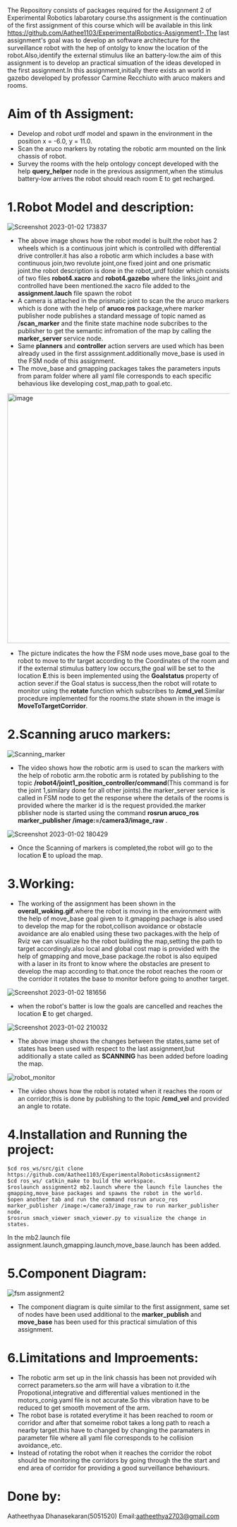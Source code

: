 The Repository consists of packages required for the Assignment 2 of Experimental Robotics labarotary course.ths assignment is the continuation of the first assignment of this course which will be available in this link https://github.com/Aathee1103/ExperimentalRobotics-Assignment1-.The last assignment's goal was to develop an software architecture for the surveillance robot with the hep of ontolgy to know the location of the robot.Also,identify the external stimulus like an battery-low.the aim of this assignment is to develop an practical simuation of the ideas developed in the first assignment.In this assignment,initially there exists an world in gazebo developed by professor Carmine Recchiuto with aruco makers and rooms.

# Aim of th Assigment:
- Develop and robot urdf model and spawn in the environment in the position x = -6.0, y = 11.0.
- Scan the aruco markers by rotating the robotic arm mounted on the link chassis of robot.
- Survey the rooms with the help ontology concept developed with the help **query_helper** node in the previous assignment,when the stimulus battery-low arrives the robot should reach room E to get recharged.

# 1.Robot Model and description:
![Screenshot 2023-01-02 173837](https://user-images.githubusercontent.com/80621864/210327492-c46c3c08-2bb1-4b4c-a9cc-250e743da056.jpg)
- The above image shows how the robot model is built.the robot has 2 wheels which is a continuous joint which is controlled with differential drive controller.it has also a robotic arm which includes a base with continuous join,two revolute joint,one fixed joint and one prismatic joint.the robot description is done in the robot_urdf folder which consists of two files **robot4.xacro** and **robot4.gazebo** where the links,joint and controlled have been mentioned.the xacro file added to the **assignment.lauch** file spawn the robot
- A camera is attached in the prismatic joint to scan the the aruco markers which is done with the help of **aruco ros** package,where marker publisher node publishes a standard message of topic named as **/scan_marker** and the finite state machine node subcribes to the publisher to get the semantic infromation of the map by calling the **marker_server** service node.
- Same **planners** and **controller** action servers are used which has been already used in the first asssignment.additionally move_base is used in the FSM node of this assignment.
- The move_base and gmapping packages takes the parameters inputs from param folder where all yaml file corresponds to each specific behavious like developing cost_map,path to goal.etc.

 <img width="565" alt="image" src="https://user-images.githubusercontent.com/80621864/210359399-11fcfdf9-9911-45b6-be54-935d1ed2cc0f.png">

- The picture indicates the how the FSM node uses move_base goal to the robot to move to thr target according to the Coordinates of the room and if the external stimulus battery low occurs,the goal will be set to the location **E**.this is been implemented using the **Goalstatus** property of action sever.if the Goal status is success,then the robot will rotate to monitor using the **rotate** function which subscribes to **/cmd_vel**.Similar procedure implemented for the rooms.the state shown in the image is **MoveToTargetCorridor**.

# 2.Scanning aruco markers:
![Scanning_marker](https://user-images.githubusercontent.com/80621864/210329002-6ae2f9cb-6f9e-43e7-9bef-7d61fc5bf4fa.gif)

- The video shows how the robotic arm is used to scan the markers with the help of robotic arm.the robotic arm is rotated by publishing to the topic **/robot4/joint1_position_controller/command**(This command is for the joint 1,similary done for all other joints).the marker_server service is called in FSM node to get the response where the details of the rooms is provided where the marker id is the request provided.the marker pblisher node is started using the command **rosrun aruco_ros marker_publisher /image:=/camera3/image_raw** .
 
 ![Screenshot 2023-01-02 180429](https://user-images.githubusercontent.com/80621864/210336742-064c7aab-8e30-464b-8688-a6a060db3ac2.jpg)

 - Once the Scanning of markers is completed,the robot will go to the location **E** to upload the map.




# 3.Working:
- The working of the assignment has been shown in the **overall_woking.gif**.where the robot is moving in the environment with the help of move_base goal given to it.gmapping pachage is also used to develop the map for the robot,collison avoidance or obstacle avoidance are alo enabled using these two packages.with the help of Rviz we can visualize ho the robot building the map,setting the path to target accordingly.also local and global cost map is provided with the help of gmapping and move_base package.the robot is also equiped with a laser in its front to know where the obstacles are present to develop the map according to that.once the robot reaches the room or the corridor it rotates the base to monitor before going to another target.
 
 ![Screenshot 2023-01-02 181656](https://user-images.githubusercontent.com/80621864/210332988-5821e92e-08bd-4581-bc94-04bd05a43d87.jpg)

- when the robot's batter is low the goals are cancelled and reaches the location **E** to get charged.
 
 ![Screenshot 2023-01-02 210032](https://user-images.githubusercontent.com/80621864/210333447-ccbed254-9c15-4adc-b152-d38f96fd508a.jpg)

- The above image shows the changes between the states,same set of states has been used with respect to the last assignment,but additionally a state called as **SCANNING** has been added before loading the map.


 ![robot_monitor](https://user-images.githubusercontent.com/80621864/210334112-1a7d4831-0b80-4f6c-98f5-f2c6cbbe8c81.gif)

- The video shows how the robot is rotated when it reaches the room or an corridor,this is done by publishing to the topic  **/cmd_vel** and provided an angle to rotate.

# 4.Installation and Running the project:
```
$cd ros_ws/src/git clone https://github.com/Aathee1103/ExperimentalRoboticsAssignment2
$cd ros_ws/ catkin_make to build the workspace.
$roslaunch assignment2 mb2.launch where the launch file launches the gmapping,move_base packages and spawns the robot in the world.
$open another tab and run the command rosrun aruco_ros marker_publisher /image:=/camera3/image_raw to run marker_publisher node.
$rosrun smach_viewer smach_viewer.py to visualize the change in states.
```
In the mb2.launch file assignment.launch,gmapping.launch,move_base.launch has been added.

# 5.Component Diagram:
![fsm assignment2](https://user-images.githubusercontent.com/80621864/210341200-f0c04c26-7fb4-4243-acde-884c3c4f2aaf.jpg)
- The component diagram is quite similar to the first assignment, same set of nodes have been used additional to the **marker_publish** and **move_base** has been used for this practical simulation of this assignment.

# 6.Limitations and Improements:
- The robotic arm set up in the link chassis has been not provided wih correct parameters.so the arm will have a vibration to it.the Propotional,integrative and differential values mentioned in the motors_conig.yaml file is not accurate.So this vibration have to be reduced to get smooth movement of the arm.
- The robot base is rotated everytime it has been reached to room or corridor and after that someime robot takes a long path to reach a nearby target.this have to changed by changing the paramaters in parameter file where all yaml file corresponds to he collision avoidance,.etc.
- Instead of rotating the robot when it reaches the corridor the robot should be monitoring the corridors by going through the the start and end area of corridor for providing a good surveillance behaviours.

# Done by:
Aatheethyaa Dhanasekaran(5051520)
Email:aatheethya2703@gmail.com


